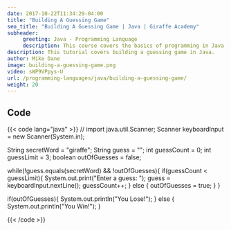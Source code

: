 ```yaml
---
date: 2017-10-22T11:34:29-04:00
title: "Building A Guessing Game"
seo_title: "Building A Guessing Game | Java | Giraffe Academy"
subheader:
     greeting: Java - Programming Language
     description: This course covers the basics of programming in Java. Work your way through the videos and we'll teach you everything you need to know to start your programming journey!
description: This tutorial covers building a guessing game in Java.
author: Mike Dane
image: building-a-guessing-game.png
video: sWP9VPpys-U
url: /programming-languages/java/building-a-guessing-game/
weight: 20
---
```


## Code

{{< code lang="java" >}}
// import java.util.Scanner;
Scanner keyboardInput = new Scanner(System.in);

String secretWord = "giraffe";
String guess = "";
int guessCount = 0;
int guessLimit = 3;
boolean outOfGuesses = false;

while(!guess.equals(secretWord) && !outOfGuesses){
     if(guessCount < guessLimit){
          System.out.print("Enter a guess: ");
          guess = keyboardInput.nextLine();
          guessCount++;
     } else {
          outOfGuesses = true;
     }
}

if(outOfGuesses){
     System.out.println("You Lose!");
} else {
     System.out.println("You Win!");
}

{{< /code >}}